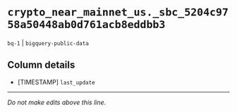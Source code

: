 # `crypto_near_mainnet_us._sbc_5204c9758a50448ab0d761acb8eddbb3`
`bq-1` | `bigquery-public-data`

## Column details
* [TIMESTAMP] `last_update`

-------------------------------------------------------------------------------
*Do not make edits above this line.*

